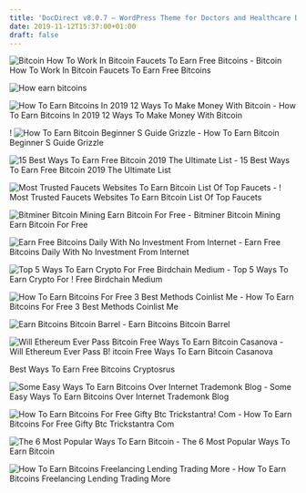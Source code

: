 ```yaml
---
title: 'DocDirect v8.0.7 – WordPress Theme for Doctors and Healthcare Directory'
date: 2019-11-12T15:37:00+01:00
draft: false
---
```


![Bitcoin How To Work In Bitcoin Faucets To Earn Free Bitcoins - ](https://www.easyonlinehomejobs.com/wp-content/uploads/2016/07/earn-bitcoins-online.png "Bitcoin How To Work In Bitcoin Faucets To Earn Free Bitcoins | How earn bitcoins") Bitcoin How To Work In Bitcoin Faucets To Earn Free Bitcoins

![How earn bitcoins](https://lh3.googleusercontent.com/f332eJudtcd5Qj6mgA78ypQVtGxJeg48btcj7V3gMjYdaz8t0Ae6QRYfbXKGAUfCOPw "How earn bitcoins") 

![How To Earn Bitcoins In 2019 12 Ways To Make Money With Bitcoin - ](https://99bitcoins.com/wp-content/uploads/2018/04/Screen-Shot-2018-04-29-at-12.32.45.png "How To Earn Bitcoins In 2019 12 Ways To Make Money With Bitcoin | How earn bitcoins") How To Earn Bitcoins In 2019 12 Ways To Make Money With Bitcoin

! ![How To Earn Bitcoin Beginner S Guide Grizzle - ](https://grizzle.com/wp-content/uploads/2018/02/earn-bitcoin-mining.jpg "How To Earn Bitcoin Beginner S Guide Grizzle | How earn bitcoins") How To Earn Bitcoin Beginner S Guide Grizzle

![15 Best Ways To Earn Free Bitcoin 2019 The Ultimate List - ](https://www.bitcongress.org/wp-content/uploads/2019/03/ways-to-earn-bitcoin.png "15 Best Ways To Earn Free Bitcoin 2019 The Ultimate List | How earn bitcoins") 15 Best Ways To Earn Free Bitcoin 2019 The Ultimate List

![Most Trusted Faucets Websites To Earn Bitcoin List Of Top Faucets - ](https://1.bp.blogspot.com/-TCNaCGgB7Vg/V8P3mOVUOoI/AAAAAAAAACM/LUUIYnW7QaQ9mghYco6L8DGLs4m0v-TrwCLcB/w1200-h630-p-k-no-nu/most-trusted-faucet-websites-to-earn-bitcoin-russia.png "Most Trusted Faucets Website!   s To Earn Bitcoin List Of Top Faucets | How earn bitcoins") ! Most Trusted Faucets Websites To Earn Bitcoin List Of Top Faucets

![Bitminer Bitcoin Mining Earn Bitcoin For Free - ](https://bitminer.io/s/logo.png "Bitminer Bitcoin Mining Earn Bitcoin For Free | How earn bitcoins") Bitminer Bitcoin Mining Earn Bitcoin For Free

![Earn Free Bitcoins Daily With No Investment From Internet - ](https://www.onlinehomeincome.in/wp-content/uploads/2017/11/bitcoins.png "Earn Free Bitcoins Daily With No Investment From Internet | How earn bitcoins") Earn Free Bitcoins Daily With No Investment From Internet

![Top 5 Ways To Earn Crypto For Free Birdchain Medium - ](https://miro.medium.com/max/1200/1*zFPSFlz-LzUGqkR5ZbscPw.jpeg "Top 5 Ways To Earn Crypto For Free Birdchain Medium | How earn bitcoins") Top 5 Ways To Earn Crypto For ! Free Birdchain Medium

![How To Earn Bitcoins For Free 3 Best Methods Coinlist Me - ](https://coinlist.me/wp-content/uploads/2017/01/earn-bitcoins-free.png "How To Earn Bitcoins For Free 3 Best Methods Coinlist Me | How earn bitcoins") How To Earn Bitcoins For Free 3 Best Methods Coinlist Me

![Earn Bitcoins Bitcoin Barrel - ](https://i.imgur.com/VBkJU1D.jpg "Earn Bitcoins Bitcoin Barrel | How earn bitcoins") Earn Bitcoins Bitcoin Barrel

![Will Ethereum Ever Pass Bitcoin Free Ways To Earn Bitcoin Casanova - ](https://u.today/sites/default/files/styles/1200x/public/2019-05/5%20Best%20Ways%20to%20Earn%20Bitcoins%20in%202019.jpg?itok\u003duMX5_iqG "Will Ethereum Ever Pass Bitcoin Free Ways To Earn Bitcoin Casanova | How earn bitcoins") Will Ethereum Ever Pass B! itcoin Free Ways To Earn Bitcoin Casanova

Best Ways To Earn Free Bitcoins Cryptosrus

![Some Easy Ways To Earn Bitcoins Over Internet Trademonk Blog - ](https://blog.trademonk.com/wp-content/uploads/2018/06/Earn-Bitcoins-Online-1024x768.jpg "Some Easy Ways To Earn Bitcoins Over Internet Trademonk Blog | How earn bitcoins") Some Easy Ways To Earn Bitcoins Over Internet Trademonk Blog

![How To Earn Bitcoins For Free Gifty Btc Trickstantra!    Com - ](https://cdn.shortpixel.ai/client/q_glossy,ret_img,w_1024,h_576/https://cdn.shortpixel.ai/client/q_glossy,ret_img,w_1024/http://www.trickstantra.com/wp-content/uploads/2017/06/How-to-Earn-Bitcoins-for-Free-1024x576.jpg "How To Earn Bitcoins For Free Gifty Btc Trickstantra Com | How earn bitcoins") How To Earn Bitcoins For Free Gifty Btc Trickstantra Com

![The 6 Most Popular Ways To Earn Bitcoin - ](https://coinsutra.com/wp-content/uploads/2017/10/Popular-Ways-To-Earn-Bitcoin.jpg "The 6 Most Popular Ways To Earn Bitcoin | How earn bitcoins") The 6 Most Popular Ways To Earn Bitcoin

![How To Earn Bitcoins Freelancing Lending Trading More - ](https://buybitcoinx.com/wp-content/uploads/2017/10/how-to-earn-bitcoin.jpg "How To Earn Bitcoins Freelancing Lending Trading More | How earn bitcoins") How To Earn Bitcoins Freelancing Lending Trading More